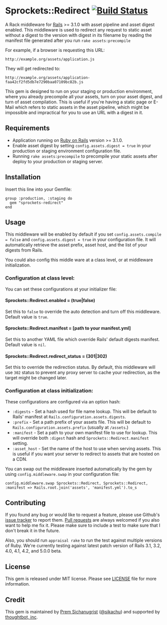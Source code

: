 Sprockets::Redirect [![Build Status](https://secure.travis-ci.org/sikachu/sprockets-redirect.svg?branch=master)](http://travis-ci.org/sikachu/sprockets-redirect)
===================

A Rack middleware for [Rails](https://github.com/rails/rails) >= 3.1.0 with asset pipeline and asset digest enabled. This middleware is used to redirect any request to static asset without a digest to the version with digest in its filename by reading the  manifest file generated after you run `rake assets:precompile`

For example, if a browser is requesting this URL:

    http://example.org/assets/application.js

They will get redirected to:

    http://example.org/assets/application-faa42cf2fd5db7e7290baa07109bc82b.js

This gem is designed to run on your staging or production environment, where you already precompile all your assets, turn on your asset digest, and turn of asset compilation. This is useful if you're having a static page or E-Mail which refers to static assets in the asset pipeline, which might be impossible and impractical for you to use an URL with a digest in it.


Requirements
------------

* Application running on [Ruby on Rails](http://github.com/rails/rails) version >= 3.1.0.
* Enable asset digest by setting `config.assets.digest = true` in your production or staging environment configuration file.
* Running `rake assets:precompile` to precompile your static assets after deploy to your production or staging server.


Installation
------------

Insert this line into your Gemfile:

    group :production, :staging do
      gem "sprockets-redirect"
    end


Usage
-----

This middleware will be enabled by default if you set `config.assets.compile = false` and `config.assets.digest = true` in your configuration file. It will automatically retrieve the asset prefix, asset host, and the list of your digests from Rails.

You could also config this middle ware at a class level, or at middleware initialization.


### Configuration at class level:

You can set these configurations at your initializer file:

#### Sprockets::Redirect.enabled = (true|false)

Set this to `false` to override the auto detection and turn off this middleware. Default value is `true`.

#### Sprockets::Redirect.manifest = [path to your manifest.yml]

Set this to another YAML file which override Rails' default digests manifest. Default value is `nil`.

#### Sprockets::Redirect.redirect_status = (301|302)

Set this to override the redirection status. By default, this middleware will use `302` status to prevent any proxy server to cache your redirection, as the target might be changed later.


### Configuration at class initialization:

These configurations are configured via an option hash:

* `:digests` - Set a hash used for file name lookup. This will be default to Rails' manifest at `Rails.configuration.assets.digests`.
* `:prefix` - Set a path prefix of your assets file. This will be default to `Rails.configuration.assets.prefix` (usually at `/assets`.)
* `:manifest` - Set a path to your own manifest file to use for lookup. This will override both `:digest` hash and `Sprockets::Redirect.manifest` setting.
* `:asset_host` - Set the name of the host to use when serving assets. This is useful if you want your server to redirect to assets that are hosted on a CDN.

You can swap out the middleware inserted automatically by the gem by using `config.middleware.swap` in your configuration file:

    config.middleware.swap Sprockets::Redirect, Sprockets::Redirect, :manifest => Rails.root.join('assets', 'manifest.yml').to_s


Contributing
------------

If you found any bug or would like to request a feature, please use Github's [issue tracker](https://github.com/sikachu/sprockets-redirect/issues) to report them. [Pull requests](https://github.com/sikachu/sprockets-redirect/pulls) are always welcomed if you also want to help me fix it. Please make sure to include a test to make sure that I don't break it in the future.

Also, you should run `appraisal rake` to run the test against multiple versions of Ruby. We're currently testing against latest patch version of Rails 3.1, 3.2, 4.0, 4.1, 4.2, and 5.0.0 beta.


License
-------

This gem is released under MIT license. Please see [LICENSE](https://github.com/sikachu/sprockets-redirect/blob/master/LICENSE) file for more information.


Credit
------

This gem is maintained by [Prem Sichanugrist](http://sikachu.com) ([@sikachu](http://twitter.com/sikachu)) and supported by [thoughtbot, inc](http://thoughtbot.com).
